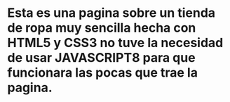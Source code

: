 # Esta es una pagina sobre un tienda de ropa muy sencilla hecha con HTML5 y CSS3 no tuve la necesidad de usar JAVASCRIPT8 para que funcionara las pocas que trae la pagina.
